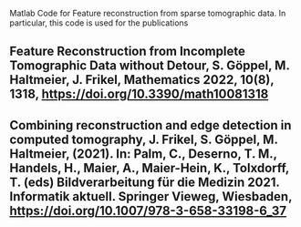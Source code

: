 Matlab Code for Feature reconstruction from sparse tomographic data. In particular, this code is used for the publications

## Feature Reconstruction from Incomplete Tomographic Data without Detour, S. Göppel, M. Haltmeier, J. Frikel, Mathematics 2022, 10(8), 1318, https://doi.org/10.3390/math10081318 

## Combining reconstruction and edge detection in computed tomography, J. Frikel, S. Göppel, M. Haltmeier, (2021). In: Palm, C., Deserno, T. M., Handels, H., Maier, A., Maier-Hein, K., Tolxdorff, T. (eds) Bildverarbeitung für die Medizin 2021. Informatik aktuell. Springer Vieweg, Wiesbaden, https://doi.org/10.1007/978-3-658-33198-6_37 
